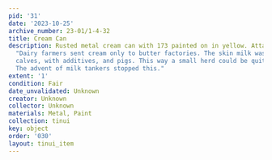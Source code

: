 ```yaml
---
pid: '31'
date: '2023-10-25'
archive_number: 23-01/1-4-32
title: Cream Can
description: Rusted metal cream can with 173 painted on in yellow. Attached tag reads
  "Dairy farmers sent cream only to butter factories. The skin milk was used to feed
  calves, with additives, and pigs. This way a small herd could be quite profitable.
  The advent of milk tankers stopped this."
extent: '1'
condition: Fair
date_unvalidated: Unknown
creator: Unknown
collector: Unknown
materials: Metal, Paint
collection: tinui
key: object
order: '030'
layout: tinui_item
---
```

